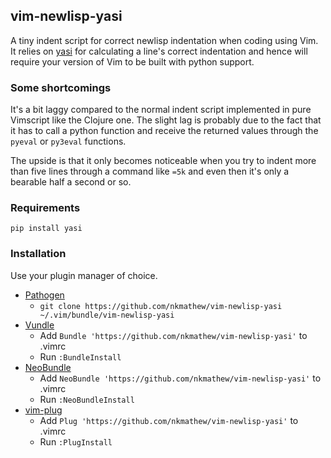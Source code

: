 ## vim-newlisp-yasi

A tiny indent script for correct newlisp indentation when coding using Vim. It
relies on [yasi](http://github.com/nkmathew/yasi-sexp-indenter) for calculating a
line's correct indentation and hence will require your version of Vim to be built
with python support.

### Some shortcomings
It's a bit laggy compared to the normal indent script implemented in pure Vimscript
like the Clojure one. The slight lag is probably due to the fact that it has to call
a python function and receive the returned values through the `pyeval` or `py3eval`
functions.

The upside is that it only becomes noticeable when you try to indent more than five
lines through a command like `=5k` and even then it's only a bearable half a second
or so.

### Requirements

```
pip install yasi
```

### Installation

Use your plugin manager of choice.

- [Pathogen](https://github.com/tpope/vim-pathogen)
  - `git clone https://github.com/nkmathew/vim-newlisp-yasi ~/.vim/bundle/vim-newlisp-yasi`
- [Vundle](https://github.com/gmarik/vundle)
  - Add `Bundle 'https://github.com/nkmathew/vim-newlisp-yasi'` to .vimrc
  - Run `:BundleInstall`
- [NeoBundle](https://github.com/Shougo/neobundle.vim)
  - Add `NeoBundle 'https://github.com/nkmathew/vim-newlisp-yasi'` to .vimrc
  - Run `:NeoBundleInstall`
- [vim-plug](https://github.com/junegunn/vim-plug)
  - Add `Plug 'https://github.com/nkmathew/vim-newlisp-yasi'` to .vimrc
  - Run `:PlugInstall`
